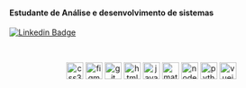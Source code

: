 
<!--### Samuel Nunes
**samuelikz/samuelikz** is a ✨ _special_ ✨ repository because its `README.md` (this file) appears on your GitHub profile.

Here are some ideas to get you started:

- 🔭 I’m currently working on ...
- 🌱 I’m currently learning ...
- 👯 I’m looking to collaborate on ...
- 🤔 I’m looking for help with ...
- 💬 Ask me about ...
- 📫 How to reach me: ...
- 😄 Pronouns: ...
- ⚡ Fun fact: ...

- [ ] Outros

### console.log

- [x] Postman
- [x] insomnia
- [x] Vscode
- [x] SublimeText

-->
<h4 align="left">Estudante de Análise e desenvolvimento de sistemas</h4>

[![Linkedin Badge](https://img.shields.io/badge/-LinkedIn-blue?style=flat-square&logo=Linkedin&logoColor=white&link=https://www.linkedin.com/in/samuel-nunes-057899133/)](https://www.linkedin.com/in/samuel-nunes-057899133/)

<br/>

<p align="center">
    <img src="https://devicons.github.io/devicon/devicon.git/icons/css3/css3-original-wordmark.svg" alt="css3" width="30" height="30" />   
    <img src="https://www.vectorlogo.zone/logos/figma/figma-icon.svg" alt="figma" width="30" height="30" /> 
    <img src="https://www.vectorlogo.zone/logos/git-scm/git-scm-icon.svg" alt="git" width="30" height="30" /> 
    <img src="https://devicons.github.io/devicon/devicon.git/icons/html5/html5-original-wordmark.svg" alt="html5" width="30" height="30" /> 
    <img src="https://devicons.github.io/devicon/devicon.git/icons/javascript/javascript-original.svg" alt="javascript" width="30" height="30" /> 
    <img src="https://raw.githubusercontent.com/prplx/svg-logos/5585531d45d294869c4eaab4d7cf2e9c167710a9/svg/materialize.svg" alt="materialize" width="30" height="30" /> 
    <img src="https://devicons.github.io/devicon/devicon.git/icons/nodejs/nodejs-original-wordmark.svg" alt="nodejs" width="30" height="30" /> 
    <img src="https://devicons.github.io/devicon/devicon.git/icons/python/python-original-wordmark.svg" alt="python" width="30" height="30" /> 
    <img src="https://devicons.github.io/devicon/devicon.git/icons/vuejs/vuejs-original-wordmark.svg" alt="vuejs" width="30" height="30" />
</p>

<br/>
